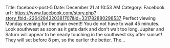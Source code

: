 Title: facebook-post-5
Date: December 21 at 10:53 AM
Category: Facebook
url : https://www.facebook.com/story.php?story_fbid=2264284320381707&id=331782880298537
Perfect viewing Monday evening for the main event!! You do not have to wait 45 minutes. Look southwest as soon as it gets dark and don't wait too long. Jupiter and Saturn will appear to be nearly touching in the southwest sky after sunset! They will set before 8 pm, so the earlier the better. The...